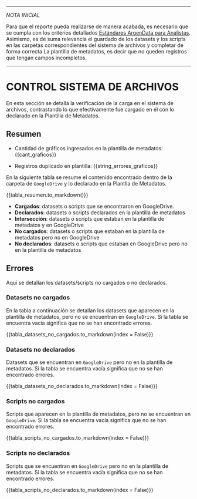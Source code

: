 
***
*NOTA INICIAL*

Para que el reporte pueda realizarse de manera acabada, es necesario que se cumpla con los criterios detallados [Estándares ArgenData para Analistas](https://docs.google.com/document/d/1JZm8BAnqNqzOITUNJi4sdjYePDHEY3nZI712BwUwAes/edit?usp=sharing). Asimismo, es de suma relevancia el guardado de los  datasets y los scripts en las carpetas correspondientes del sistema de archivos y completar de forma correcta La plantilla de metadatos, es decir que no queden registros que tengan campos incompletos.

***

# CONTROL SISTEMA DE ARCHIVOS

En esta sección se detalla la verificación de la carga en el sistema de archivos, 
contrastando lo que efectivamente fue cargado en él con lo declarado en la Plantilla de Metadatos.

## Resumen


- Cantidad de gráficos ingresados en la plantilla de metadatos: {{cant_graficos}} 


- Registros duplicado en plantilla: {{string_errores_graficos}}

En la siguiente tabla se resume el contenido encontrado dentro de la carpeta de `GoogleDrive` y lo declarado en la Plantlla de Metadatos.


{{tabla_resumen.to_markdown()}}


*   **Cargados**: datasets o scripts que se encontraron en GoogleDrive.
*   **Declarados**: datasets o scripts  declarados en la plantilla de metadatos
*   **Intersección**: datasets o scripts que estaban en la plantilla de metadatos y en GoogleDrive
*   **No cargados**: datasets o scripts que estaban en la plantilla de metadatos pero no en GoogleDrive
*   **No declarados**: datasets o scripts que estaban en GoogleDrive pero no en la plantilla de metadatos

## Errores

Aquí se detallan los datasets/scripts no cargados o no declarados. 

### Datasets no cargados

En la tabla a continuación se detallan los datasets que aparecen en la plantilla de metadatos, pero no se encuentran en `GoogleDrive`.
Si la tabla se encuentra vacía significa que no se han encontrado errores. 


{{tabla_datasets_no_cargados.to_markdown(index = False)}}


### Datasets no declarados

Datasets que se encuentran en `GoogleDrive` pero no en la plantilla de metadatos.
Si la tabla se encuentra vacía significa que no se han encontrado errores.


{{tabla_datasets_no_declarados.to_markdown(index = False)}}


### Scripts no cargados

Scripts que aparecen en la plantilla de metadatos, pero no se encuentran en `GoogleDrive`. Si la tabla
se encuentra vacía significa que no se han encontrado errores.


{{tabla_scripts_no_cargados.to_markdown(index = False)}}


### Scripts no declarados

Scripts que se encuentran en `GoogleDrive` pero no en la plantilla de metadatos. Si la tabla
se encuentra vacía significa que no se han encontrado errores.


{{tabla_scripts_no_declarados.to_markdown(index = False)}}


